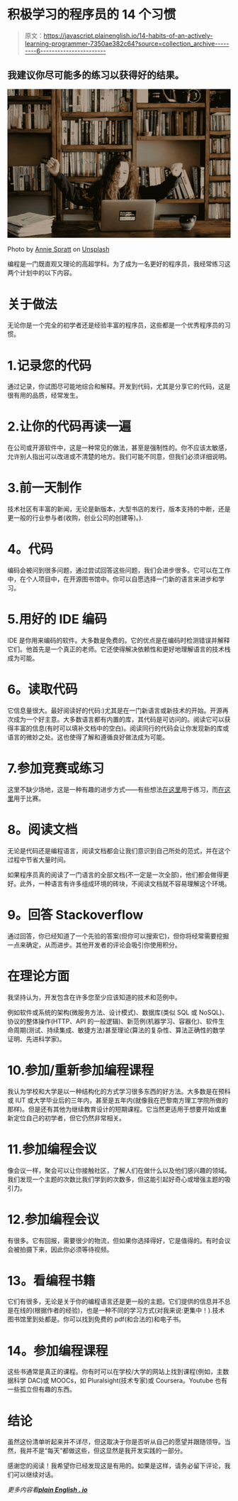 # 积极学习的程序员的 14 个习惯

> 原文：<https://javascript.plainenglish.io/14-habits-of-an-actively-learning-programmer-7350ae382c64?source=collection_archive---------6----------------------->

## 我建议你尽可能多的练习以获得好的结果。

![](img/5f07f69911f58de2cd5d1ab3546da21a.png)

Photo by [Annie Spratt](https://unsplash.com/@anniespratt?utm_source=medium&utm_medium=referral) on [Unsplash](https://unsplash.com?utm_source=medium&utm_medium=referral)

编程是一门既直观又理论的高超学科。为了成为一名更好的程序员，我经常练习这两个计划中的以下内容。

# **关于做法**

无论你是一个完全的初学者还是经验丰富的程序员，这些都是一个优秀程序员的习惯。

# 1.记录您的代码

通过记录，你试图尽可能地综合和解释。开发到代码，尤其是分享它的代码，这是很有用的品质，经常发生。

# 2.让你的代码再读一遍

在公司或开源软件中，这是一种常见的做法，甚至是强制性的。你不应该太敏感，允许别人指出可以改进或不清楚的地方。我们可能不同意，但我们必须详细说明。

# 3.前一天制作

技术社区有丰富的新闻，无论是新版本，大型书店的发行，版本支持的中断，还是更一般的行业参与者(收购，创业公司的创建等)。).

# **4。代码**

编码会被问到很多问题，通过尝试回答这些问题，我们会进步很多。它可以在工作中，在个人项目中，在开源图书馆中。你可以自愿选择一门新的语言来进步和学习。

# 5.用好的 IDE 编码

IDE 是你用来编码的软件。大多数是免费的。它的优点是在编码时检测错误并解释它们。他首先是一个真正的老师。它还使得解决依赖性和更好地理解语言的技术栈成为可能。

# **6。读取代码**

它信息量很大。最好阅读好的代码:)尤其是在一门新语言或新技术的开始。开源再次成为一个好主意。大多数语言都有内置的库，其代码是可访问的。阅读它可以获得丰富的信息(有时可以填补文档中的空白)。阅读同行的代码会让你发现新的库或语言的微妙之处。这也使得了解和遵循良好做法成为可能。

# 7.参加竞赛或练习

这里不缺少场地，这是一种有趣的进步方式——有些想法[在这里](https://www.freecodecamp.org/news/the-10-most-popular-coding-challenge-websites-of-2016-fb8a5672d22f/)用于练习，而[在这里](https://www.quora.com/What-are-some-of-the-top-coding-competitions)用于比赛。

# **8。阅读文档**

无论是代码还是编程语言，阅读文档都会让我们意识到自己所处的范式，并在这个过程中节省大量时间。

如果程序员真的阅读了一门语言的全部文档(不一定是一次全部)，他们都会做得更好。此外，一种语言有许多组成环境的砖块，不阅读文档就不容易理解这个环境。

# **9。回答 Stackoverflow**

通过回答，你已经知道了一个先验的答案(但你可以搜索它)，但你将经常需要挖掘一点来确定，从而进步。其他开发者的评论会吸引你使用积分。

# 在**理论**方面

我坚持认为，开发包含在许多您至少应该知道的技术和范例中。

例如软件或系统的架构(微服务方法、设计模式)、数据库(类似 SQL 或 NoSQL)、协议的整体操作(HTTP、API 的一般逻辑)、新范例(机器学习、容器化)、软件生命周期(测试、持续集成、敏捷方法)甚至理论(算法的复杂性、算法正确性的数学证明、先进科学家)。

# 10.参加/重新参加编程课程

我认为学校和大学是以一种结构化的方式学习很多东西的好方法。大多数是在预科或 IUT 或大学毕业后的三年内，甚至是五年内(就像我在巴黎南方理工学院所做的那样)。但是还有其他为继续教育设计的短期课程。它当然更适用于想要开始或重新定位自己的初学者，但它仍然非常相关。

# 11.参加编程会议

像会议一样，聚会可以让你接触社区，了解人们在做什么以及他们感兴趣的领域。我们发现一个主题的次数比我们学到的次数多，但这能引起好奇心或增强主题的吸引力。

# 12.参加编程会议

有很多。它有回报，需要很少的物流，但如果你选择得好，它是值得的。有时会议会被拍摄下来，因此你必须等待视频。

# **13。看编程书籍**

它们有很多，无论是关于你的编程语言还是更一般的主题。它们提供的信息并不总是在线的(根据作者的经验)，也是一种不同的学习方式(对我来说:更集中！).技术图书馆里到处都是。你可以找到免费的 pdf(和合法的)和电子书。

# 14。参加编程课程

这些书通常是真正的课程。你有时可以在学校/大学的网站上找到课程(例如，主数据科学 DAC)或 MOOCs，如 Pluralsight(技术专家)或 Coursera。Youtube 也有一些孤立但有趣的东西。

# 结论

虽然这份清单听起来并不详尽，但这取决于你是否听从自己的愿望并跟随领导。当然，我并不是“每天”都做这些，但这显然是我开发实践的一部分。

感谢您的阅读！我希望你已经发现这是有用的。如果是这样，请务必留下评论，我们可以继续对话。

*更多内容看*[***plain English . io***](https://plainenglish.io/)